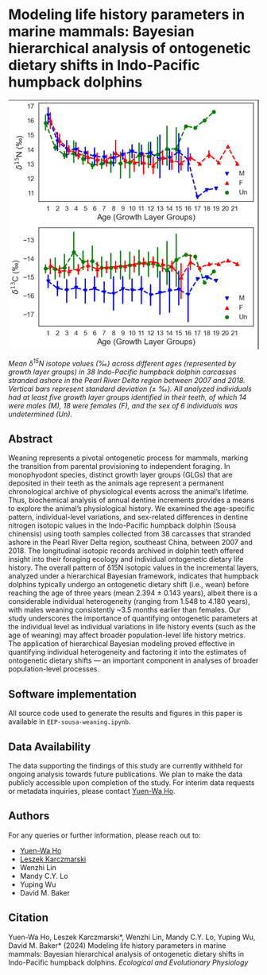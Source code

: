 # Modeling life history parameters in marine mammals: Bayesian hierarchical analysis of ontogenetic dietary shifts in Indo-Pacific humpback dolphins

[<img src="Figure.png" width="600"/>](Figure.png)

_Mean δ<sup>15</sup>N isotope values (‰) across different ages (represented by growth layer groups) in 38 Indo-Pacific humpback dolphin carcasses stranded ashore in the Pearl River Delta region between 2007 and 2018. Vertical bars represent standard deviation (± ‰). All analyzed individuals had at least five growth layer groups identified in their teeth, of which 14 were males (M), 18 were females (F), and the sex of 6 individuals was undetermined (Un)._

## Abstract

Weaning represents a pivotal ontogenetic process for mammals, marking the transition from parental provisioning to independent foraging. In monophyodont species, distinct growth layer groups (GLGs) that are deposited in their teeth as the animals age represent a permanent chronological archive of physiological events across the animal’s lifetime. Thus, biochemical analysis of annual dentine increments provides a means to explore the animal’s physiological history. We examined the age-specific pattern, individual-level variations, and sex-related differences in dentine nitrogen isotopic values in the Indo-Pacific humpback dolphin (Sousa chinensis) using tooth samples collected from 38 carcasses that stranded ashore in the Pearl River Delta region, southeast China, between 2007 and 2018. The longitudinal isotopic records archived in dolphin teeth offered insight into their foraging ecology and individual ontogenetic dietary life history. The overall pattern of δ15N isotopic values in the incremental layers, analyzed under a hierarchical Bayesian framework, indicates that humpback dolphins typically undergo an ontogenetic dietary shift (i.e., wean) before reaching the age of three years (mean 2.394 ± 0.143 years), albeit there is a considerable individual heterogeneity (ranging from 1.548 to 4.180 years), with males weaning consistently ~3.5 months earlier than females. Our study underscores the importance of quantifying ontogenetic parameters at the individual level as individual variations in life history events (such as the age of weaning) may affect broader population-level life history metrics. The application of hierarchical Bayesian modeling proved effective in quantifying individual heterogeneity and factoring it into the estimates of ontogenetic dietary shifts — an important component in analyses of broader population-level processes.

## Software implementation

All source code used to generate the results and figures in this paper is available in `EEP-sousa-weaning.ipynb`.

## Data Availability

The data supporting the findings of this study are currently withheld for ongoing analysis towards future publications. We plan to make the data publicly accessible upon completion of the study. For interim data requests or metadata inquiries, please contact [Yuen-Wa Ho](mailto;hoyuenwa@cetacea-institute.org).

## Authors

For any queries or further information, please reach out to:

- [Yuen-Wa Ho](mailto:hoyuenwa@cetacea-institute.org)
- [Leszek Karczmarski](mailto:leszek@cetacea-institute.org)
- Wenzhi Lin
- Mandy C.Y. Lo
- Yuping Wu
- David M. Baker

## Citation

Yuen-Wa Ho, Leszek Karczmarski\*, Wenzhi Lin, Mandy C.Y. Lo, Yuping Wu, David M. Baker\* (2024) Modeling life history parameters in marine mammals: Bayesian hierarchical analysis of ontogenetic dietary shifts in Indo-Pacific humpback dolphins. _Ecological and Evolutionary Physiology_
